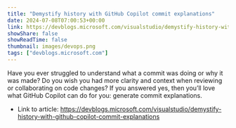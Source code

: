 ```yaml
---
title: "Demystify history with GitHub Copilot commit explanations"
date: 2024-07-08T07:00:53+00:00
link: https://devblogs.microsoft.com/visualstudio/demystify-history-with-github-copilot-commit-explanations
showShare: false
showReadTime: false
thumbnail: images/devops.png
tags: ["devblogs.microsoft.com"]
---
```

Have you ever struggled to understand what a commit was doing or why it was made? Do you wish you had more clarity and context when reviewing or collaborating on code changes? If you answered yes, then you’ll love what GitHub Copilot can do for you: generate commit explanations.

- Link to article: https://devblogs.microsoft.com/visualstudio/demystify-history-with-github-copilot-commit-explanations